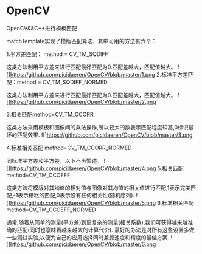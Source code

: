 # OpenCV
OpenCV&amp;&amp;C++进行模板匹配


matchTemplate实现了模版匹配算法，其中可用的方法有六个：

1.平方差匹配： method = CV_TM_SQDIFF

这类方法利用平方差来进行匹配最好匹配为0.匹配差越大，匹配值越大。
![]https://github.com/picidaeren/OpenCV/blob/master/1.png
2.标准平方差匹配：method = CV_TM_SQDIFF_NORMED

这类方法利用平方差来进行匹配最好匹配为0.匹配差越大，匹配值越大。
![]https://github.com/picidaeren/OpenCV/blob/master/2.png

3.相关匹配method=CV_TM_CCORR

这类方法采用模板和图像间的乘法操作,所以较大的数表示匹配程度较高,0标识最坏的匹配效果.
![]https://github.com/picidaeren/OpenCV/blob/master/3.png

4.标准相关匹配 method=CV_TM_CCORR_NORMED

同标准平方差和平方差，以下不再赘述。
![]https://github.com/picidaeren/OpenCV/blob/master/4.png
5.相关匹配 method=CV_TM_CCOEFF

这类方法将模版对其均值的相对值与图像对其均值的相关值进行匹配,1表示完美匹配,-1表示糟糕的匹配,0表示没有任何相关性(随机序列).
![]https://github.com/picidaeren/OpenCV/blob/master/5.png
6.标准相关匹配 method=CV_TM_CCOEFF_NORMED

通常,随着从简单的测量(平方差)到更复杂的测量(相关系数),我们可获得越来越准确的匹配(同时也意味着越来越大的计算代价). 最好的办法是对所有这些设置多做一些测试实验,以便为自己的应用选择同时兼顾速度和精度的最佳方案.
![]https://github.com/picidaeren/OpenCV/blob/master/6.png
